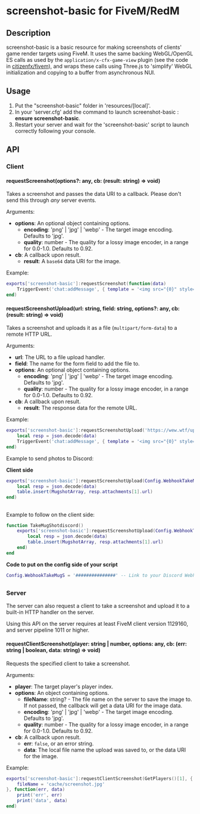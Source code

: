 # screenshot-basic for FiveM/RedM

## Description

screenshot-basic is a basic resource for making screenshots of clients' game render targets using FiveM. It uses the same backing
WebGL/OpenGL ES calls as used by the `application/x-cfx-game-view` plugin (see the code in [citizenfx/fivem](https://github.com/citizenfx/fivem/blob/b0a7cda1007dc53d2ba0f638c035c0a5d1402796/data/client/bin/d3d_rendering.cc#L248)),
and wraps these calls using Three.js to 'simplify' WebGL initialization and copying to a buffer from asynchronous NUI.

## Usage

1. Put the "screenshot-basic" folder in 'resources/[local]'.
2. In your 'server.cfg' add the command to launch screenshot-basic : **ensure screenshot-basic**.
3. Restart your server and wait for the 'screenshot-basic' script to launch correctly following your console.

## API

### Client

#### requestScreenshot(options?: any, cb: (result: string) => void)
Takes a screenshot and passes the data URI to a callback. Please don't send this through _any_ server events.

Arguments:
* **options**: An optional object containing options.
  * **encoding**: 'png' | 'jpg' | 'webp' - The target image encoding. Defaults to 'jpg'.
  * **quality**: number - The quality for a lossy image encoder, in a range for 0.0-1.0. Defaults to 0.92.
* **cb**: A callback upon result.
  * **result**: A `base64` data URI for the image.

Example:

```lua
exports['screenshot-basic']:requestScreenshot(function(data)
    TriggerEvent('chat:addMessage', { template = '<img src="{0}" style="max-width: 300px;" />', args = { data } })
end)
```

#### requestScreenshotUpload(url: string, field: string, options?: any, cb: (result: string) => void)
Takes a screenshot and uploads it as a file (`multipart/form-data`) to a remote HTTP URL.

Arguments:
* **url**: The URL to a file upload handler.
* **field**: The name for the form field to add the file to.
* **options**: An optional object containing options.
  * **encoding**: 'png' | 'jpg' | 'webp' - The target image encoding. Defaults to 'jpg'.
  * **quality**: number - The quality for a lossy image encoder, in a range for 0.0-1.0. Defaults to 0.92.
* **cb**: A callback upon result.
  * **result**: The response data for the remote URL.

Example:

```lua
exports['screenshot-basic']:requestScreenshotUpload('https://wew.wtf/upload.php', 'files[]', function(data)
    local resp = json.decode(data)
    TriggerEvent('chat:addMessage', { template = '<img src="{0}" style="max-width: 300px;" />', args = { resp.files[1].url } })
end)
```

Example to send photos to Discord:

**Client side**
```lua
exports['screenshot-basic']:requestScreenshotUpload(Config.WebhookTakeMugS, 'files[]', {encoding = 'jpg'}, function(data)
    local resp = json.decode(data)
    table.insert(MugshotArray, resp.attachments[1].url)
end)
```
##
Example to follow on the client side:
```lua
function TakeMugShotdiscord()
    exports['screenshot-basic']:requestScreenshotUpload(Config.WebhookTakeMugS, 'files[]', {encoding = 'jpg'}, function(data)
        local resp = json.decode(data)
        table.insert(MugshotArray, resp.attachments[1].url)
    end)
end
```

**Code to put on the config side of your script**
```lua
Config.WebhookTakeMugS = '###############' -- Link to your Discord Webhook
```
##

### Server
The server can also request a client to take a screenshot and upload it to a built-in HTTP handler on the server.

Using this API on the server requires at least FiveM client version 1129160, and server pipeline 1011 or higher.

#### requestClientScreenshot(player: string | number, options: any, cb: (err: string | boolean, data: string) => void)
Requests the specified client to take a screenshot.

Arguments:
* **player**: The target player's player index.
* **options**: An object containing options.
  * **fileName**: string? - The file name on the server to save the image to. If not passed, the callback will get a data URI for the image data.
  * **encoding**: 'png' | 'jpg' | 'webp' - The target image encoding. Defaults to 'jpg'.
  * **quality**: number - The quality for a lossy image encoder, in a range for 0.0-1.0. Defaults to 0.92.
* **cb**: A callback upon result.
  * **err**: `false`, or an error string.
  * **data**: The local file name the upload was saved to, or the data URI for the image.


Example:
```lua
exports['screenshot-basic']:requestClientScreenshot(GetPlayers()[1], {
    fileName = 'cache/screenshot.jpg'
}, function(err, data)
    print('err', err)
    print('data', data)
end)
```
